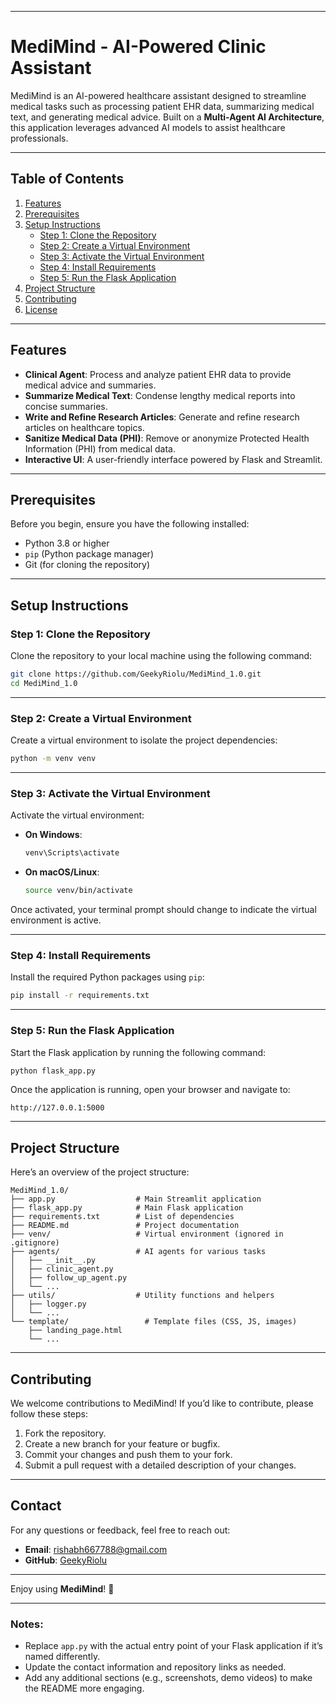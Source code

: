 

---

# MediMind - AI-Powered Clinic Assistant

MediMind is an AI-powered healthcare assistant designed to streamline medical tasks such as processing patient EHR data, summarizing medical text, and generating medical advice. Built on a **Multi-Agent AI Architecture**, this application leverages advanced AI models to assist healthcare professionals.

---

## Table of Contents
1. [Features](#features)
2. [Prerequisites](#prerequisites)
3. [Setup Instructions](#setup-instructions)
   - [Step 1: Clone the Repository](#step-1-clone-the-repository)
   - [Step 2: Create a Virtual Environment](#step-2-create-a-virtual-environment)
   - [Step 3: Activate the Virtual Environment](#step-3-activate-the-virtual-environment)
   - [Step 4: Install Requirements](#step-4-install-requirements)
   - [Step 5: Run the Flask Application](#step-5-run-the-flask-application)
4. [Project Structure](#project-structure)
5. [Contributing](#contributing)
6. [License](#license)

---

## Features
- **Clinical Agent**: Process and analyze patient EHR data to provide medical advice and summaries.
- **Summarize Medical Text**: Condense lengthy medical reports into concise summaries.
- **Write and Refine Research Articles**: Generate and refine research articles on healthcare topics.
- **Sanitize Medical Data (PHI)**: Remove or anonymize Protected Health Information (PHI) from medical data.
- **Interactive UI**: A user-friendly interface powered by Flask and Streamlit.

---

## Prerequisites
Before you begin, ensure you have the following installed:
- Python 3.8 or higher
- `pip` (Python package manager)
- Git (for cloning the repository)

---

## Setup Instructions

### Step 1: Clone the Repository
Clone the repository to your local machine using the following command:

```bash
git clone https://github.com/GeekyRiolu/MediMind_1.0.git
cd MediMind_1.0
```

---

### Step 2: Create a Virtual Environment
Create a virtual environment to isolate the project dependencies:

```bash
python -m venv venv
```

---

### Step 3: Activate the Virtual Environment
Activate the virtual environment:

- **On Windows**:
  ```bash
  venv\Scripts\activate
  ```

- **On macOS/Linux**:
  ```bash
  source venv/bin/activate
  ```

Once activated, your terminal prompt should change to indicate the virtual environment is active.

---

### Step 4: Install Requirements
Install the required Python packages using `pip`:

```bash
pip install -r requirements.txt
```

---

### Step 5: Run the Flask Application
Start the Flask application by running the following command:

```bash
python flask_app.py
```

Once the application is running, open your browser and navigate to:

```
http://127.0.0.1:5000
```

---

## Project Structure
Here’s an overview of the project structure:

```
MediMind_1.0/
├── app.py                  # Main Streamlit application
├── flask_app.py            # Main Flask application
├── requirements.txt        # List of dependencies
├── README.md               # Project documentation
├── venv/                   # Virtual environment (ignored in .gitignore)
├── agents/                 # AI agents for various tasks
│   ├── __init__.py
│   ├── clinic_agent.py
│   ├── follow_up_agent.py
│   └── ...
├── utils/                  # Utility functions and helpers
│   ├── logger.py
│   └── ...
└── template/                 # Template files (CSS, JS, images)
    ├── landing_page.html
    └── ...
```

---

## Contributing
We welcome contributions to MediMind! If you’d like to contribute, please follow these steps:
1. Fork the repository.
2. Create a new branch for your feature or bugfix.
3. Commit your changes and push them to your fork.
4. Submit a pull request with a detailed description of your changes.

---

## Contact
For any questions or feedback, feel free to reach out:
- **Email**: rishabh667788@gmail.com
- **GitHub**: [GeekyRiolu](https://github.com/GeekyRiolu)

---

Enjoy using **MediMind**! 🚀

---

### Notes:
- Replace `app.py` with the actual entry point of your Flask application if it’s named differently.
- Update the contact information and repository links as needed.
- Add any additional sections (e.g., screenshots, demo videos) to make the README more engaging.
